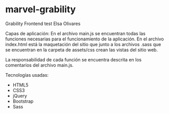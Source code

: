# marvel-grability
Grability Frontend test
Elsa Olivares

Capas de aplicación:
En el archivo main.js se encuentran todas las funciones necesarias para el funcionamiento de la aplicación.
En el archivo index.html está la maquetación del sitio que junto a los archivos .sass que se encuentran en la carpeta de 
assets/css crean las vistas del sitio web.

La responsabilidad de cada función se encuentra descrita en los comentarios del archivo main.js.


Tecnologías usadas:
- HTML5
- CSS3
- jQuery
- Bootstrap
- Sass
